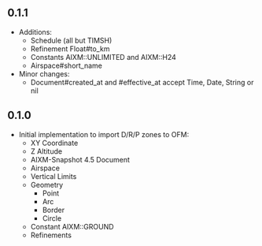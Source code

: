 ## 0.1.1

* Additions:
  * Schedule (all but TIMSH)
  * Refinement Float#to_km
  * Constants AIXM::UNLIMITED and AIXM::H24
  * Airspace#short_name
* Minor changes:
  * Document#created_at and #effective_at accept Time, Date, String or nil 

## 0.1.0

* Initial implementation to import D/R/P zones to OFM:
  * XY Coordinate
  * Z Altitude
  * AIXM-Snapshot 4.5 Document
  * Airspace
  * Vertical Limits
  * Geometry
    * Point
    * Arc
    * Border
    * Circle
  * Constant AIXM::GROUND
  * Refinements
